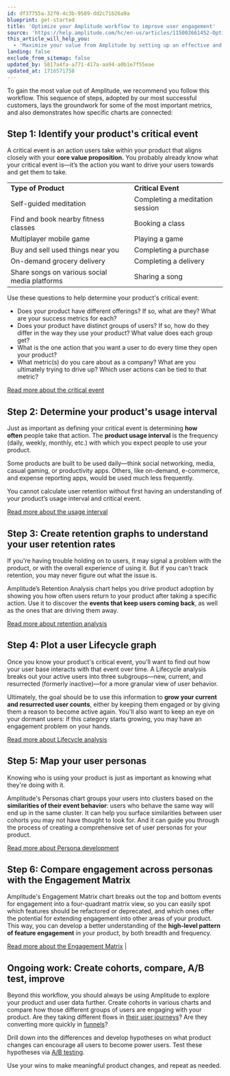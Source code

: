 ```yaml
---
id: df37755a-32f0-4c3b-9589-dd2c71b26a9a
blueprint: get-started
title: 'Optimize your Amplitude workflow to improve user engagement'
source: 'https://help.amplitude.com/hc/en-us/articles/115002661452-Optimize-your-Amplitude-workflow-to-improve-user-engagement'
this_article_will_help_you:
  - 'Maximize your value from Amplitude by setting up an effective and efficient workflow'
landing: false
exclude_from_sitemap: false
updated_by: 5817a4fa-a771-417a-aa94-a0b1e7f55eae
updated_at: 1716571758
---
```

To gain the most value out of Amplitude, we recommend you follow this workflow. This sequence of steps, adopted by our most successful customers, lays the groundwork for some of the most important metrics, and also demonstrates how specific charts are connected:

## Step 1: Identify your product's critical event

A critical event is an action users take within your product that aligns closely with your **core value proposition.** You probably already know what your critical event is—it’s the action you want to drive your users towards and get them to take.

|  |  |
| --- | --- |
| **Type of Product** | **Critical Event** |
| Self-guided meditation | Completing a meditation session |
| Find and book nearby fitness classes | Booking a class |
| Multiplayer mobile game | Playing a game |
| Buy and sell used things near you | Completing a purchase |
| On-demand grocery delivery | Completing a delivery |
| Share songs on various social media platforms | Sharing a song |

Use these questions to help determine your product's critical event:

* Does your product have different offerings? If so, what are they? What are your success metrics for each?
* Does your product have distinct groups of users? If so, how do they differ in the way they use your product? What value does each group get?
* What is the one action that you want a user to do every time they open your product?
* What metric(s) do you care about as a company? What are you ultimately trying to drive up? Which user actions can be tied to that metric?

[Read more about the critical event](https://blog.amplitude.com/user-retention-app-critical-event)

## Step 2: Determine your product's usage interval

Just as important as defining your critical event is determining **how often** people take that action. The **product usage interval** is the frequency (daily, weekly, monthly, etc.) with which you expect people to use your product. 

Some products are built to be used daily—think social networking, media, casual gaming, or productivity apps. Others, like on-demand, e-commerce, and expense reporting apps, would be used much less frequently.

You cannot calculate user retention without first having an understanding of your product’s usage interval and critical event. 

[Read more about the usage interval](/docs/analytics/charts/funnel-analysis/funnel-analysis-interpret) 

## Step 3: Create retention graphs to understand your user retention rates

If you're having trouble holding on to users, it may signal a problem with the product, or with the overall experience of using it. But if you can't track retention, you may never figure out what the issue is.

Amplitude’s Retention Analysis chart helps you drive product adoption by showing you how often users return to your product after taking a specific action. Use it to discover the **events that keep users coming back**, as well as the ones that are driving them away.

[Read more about retention analysis](/docs/analytics/charts/retention-analysis/retention-analysis-build) 

## Step 4: Plot a user Lifecycle graph

Once you know your product's critical event, you'll want to find out how your user base interacts with that event over time. A Lifecycle analysis breaks out your active users into three subgroups—new, current, and resurrected (formerly inactive)—for a more granular view of user behavior. 

Ultimately, the goal should be to use this information to **grow your current and resurrected user counts**, either by keeping them engaged or by giving them a reason to become active again. You'll also want to keep an eye on your dormant users: if this category starts growing, you may have an engagement problem on your hands.

[Read more about Lifecycle analysis](/docs/analytics/charts/lifecycle) 

## Step 5: Map your user personas

Knowing who is using your product is just as important as knowing what they're doing with it.

Amplitude's Personas chart groups your users into clusters based on the **similarities of their event behavior**: users who behave the same way will end up in the same cluster. It can help you surface similarities between user cohorts you may not have thought to look for. And it can guide you through the process of creating a comprehensive set of user personas for your product.

[Read more about Persona development](/docs/analytics/charts/personas/personas-clustering) 

## Step 6: Compare engagement across personas with the Engagement Matrix

Amplitude's Engagement Matrix chart breaks out the top and bottom events for engagement into a four-quadrant matrix view, so you can easily spot which features should be refactored or deprecated, and which ones offer the potential for extending engagement into other areas of your product. This way, you can develop a better understanding of the **high-level pattern of feature engagement** in your product, by both breadth and frequency. 

[Read more about the Engagement Matrix](/docs/analytics/charts/engagement-matrix) |

## Ongoing work: Create cohorts, compare, A/B test, improve

Beyond this workflow, you should always be using Amplitude to explore your product and user data further. Create cohorts in various charts and compare how those different groups of users are engaging with your product. Are they taking different flows in [their user journeys](/docs/analytics/charts/journeys/journeys-understand-paths)? Are they converting more quickly in [funnels](/docs/analytics/charts/funnel-analysis/funnel-analysis-build)?

Drill down into the differences and develop hypotheses on what product changes can encourage all users to become power users. Test these hypotheses via [A/B testing](/docs/get-started/analyze-a-b-test-results).

Use your wins to make meaningful product changes, and repeat as needed.